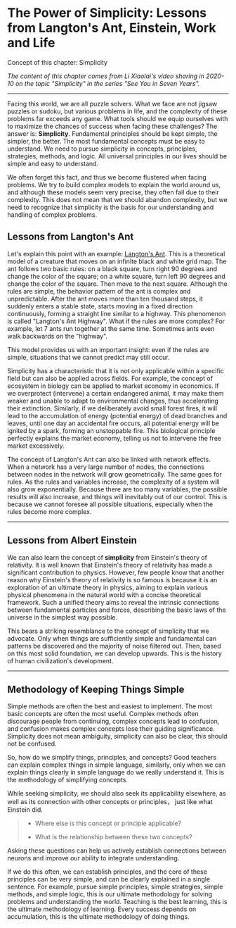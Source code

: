 # The Power of Simplicity: Lessons from Langton's Ant, Einstein, Work and Life

Concept of this chapter: Simplicity

*The content of this chapter comes from Li Xiaolai's video sharing in 2020-10 on the topic "Simplicity" in the series "See You in Seven Years".*

---

Facing this world, we are all puzzle solvers. What we face are not jigsaw puzzles or sudoku, but various problems in life, and the complexity of these problems far exceeds any game. What tools should we equip ourselves with to maximize the chances of success when facing these challenges? The answer is: **Simplicity**. Fundamental principles should be kept simple, the simpler, the better. The most fundamental concepts must be easy to understand. We need to pursue simplicity in concepts, principles, strategies, methods, and logic. All universal principles in our lives should be simple and easy to understand.

We often forget this fact, and thus we become flustered when facing problems. We try to build complex models to explain the world around us, and although these models seem very precise, they often fail due to their complexity. This does not mean that we should abandon complexity, but we need to recognize that simplicity is the basis for our understanding and handling of complex problems.

## Lessons from Langton's Ant

Let's explain this point with an example: [Langton's Ant](https://en.wikipedia.org/wiki/Langton%27s_ant). This is a theoretical model of a creature that moves on an infinite black and white grid map. The ant follows two basic rules: on a black square, turn right 90 degrees and change the color of the square; on a white square, turn left 90 degrees and change the color of the square. Then move to the next square. Although the rules are simple, the behavior pattern of the ant is complex and unpredictable. After the ant moves more than ten thousand steps, it suddenly enters a stable state, starts moving in a fixed direction continuously, forming a straight line similar to a highway. This phenomenon is called "Langton's Ant Highway". What if the rules are more complex? For example, let 7 ants run together at the same time. Sometimes ants even walk backwards on the "highway".

This model provides us with an important insight: even if the rules are simple, situations that we cannot predict may still occur.

Simplicity has a characteristic that it is not only applicable within a specific field but can also be applied across fields. For example, the concept of ecosystem in biology can be applied to market economy in economics. If we overprotect (intervene) a certain endangered animal, it may make them weaker and unable to adapt to environmental changes, thus accelerating their extinction. Similarly, if we deliberately avoid small forest fires, it will lead to the accumulation of energy (potential energy) of dead branches and leaves, until one day an accidental fire occurs, all potential energy will be ignited by a spark, forming an unstoppable fire. This biological principle perfectly explains the market economy, telling us not to intervene the free market excessively.

The concept of Langton's Ant can also be linked with network effects. When a network has a very large number of nodes, the connections between nodes in the network will grow geometrically. The same goes for rules. As the rules and variables increase, the complexity of a system will also grow exponentially. Because there are too many variables, the possible results will also increase, and things will inevitably out of our control. This is because we cannot foresee all possible situations, especially when the rules become more complex.

---

## Lessons from Albert Einstein

We can also learn the concept of **simplicity** from Einstein's theory of relativity. It is well known that Einstein's theory of relativity has made a significant contribution to physics. However, few people know that another reason why Einstein's theory of relativity is so famous is because it is an exploration of an ultimate theory in physics, aiming to explain various physical phenomena in the natural world with a concise theoretical framework. Such a unified theory aims to reveal the intrinsic connections between fundamental particles and forces, describing the basic laws of the universe in the simplest way possible.

This bears a striking resemblance to the concept of simplicity that we advocate. Only when things are sufficiently simple and fundamental can patterns be discovered and the majority of noise filtered out. Then, based on this most solid foundation, we can develop upwards. This is the history of human civilization's development.

---

## Methodology of Keeping Things Simple

Simple methods are often the best and easiest to implement. The most basic concepts are often the most useful. Complex methods often discourage people from continuing, complex concepts lead to confusion, and confusion makes complex concepts lose their guiding significance. Simplicity does not mean ambiguity, simplicity can also be clear, this should not be confused.

So, how do we simplify things, principles, and concepts? Good teachers can explain complex things in simple language, similarly, only when we can explain things clearly in simple language do we really understand it. This is the methodology of simplifying concepts.

While seeking simplicity, we should also seek its applicability elsewhere, as well as its connection with other concepts or principles， just like what Einstein did.

> * Where else is this concept or principle applicable?
>
> * What is the relationship between these two concepts? 

Asking these questions can help us actively establish connections between neurons and improve our ability to integrate understanding.

If we do this often, we can establish principles, and the core of these principles can be very simple, and can be clearly explained in a single sentence. For example, pursue simple principles, simple strategies, simple methods, and simple logic, this is our ultimate methodology for solving problems and understanding the world. Teaching is the best learning, this is the ultimate methodology of learning. Every success depends on accumulation, this is the ultimate methodology of doing things.
